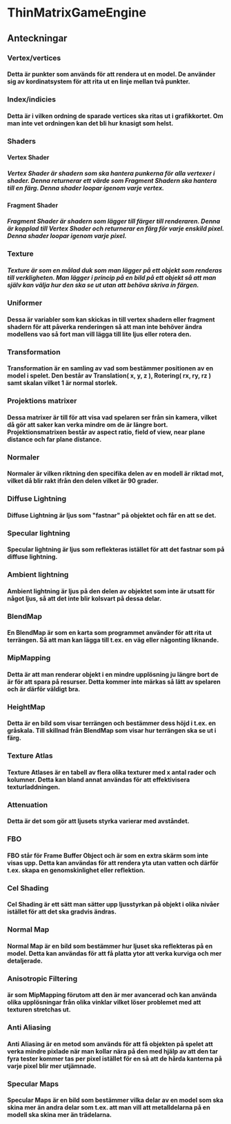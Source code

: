 # ThinMatrixGameEngine

## Anteckningar

### Vertex/vertices
#### Detta är punkter som används för att rendera ut en model. De använder sig av kordinatsystem för att rita ut en linje mellan två punkter.

### Index/indicies
#### Detta är i vilken ordning de sparade vertices ska ritas ut i grafikkortet. Om man inte vet ordningen kan det bli hur knasigt som helst.

### Shaders
#### Vertex Shader
##### Vertex Shader är shadern som ska hantera punkerna för alla vertexer i shader. Denna returnerar ett värde som Fragment Shadern ska hantera till en färg. Denna shader loopar igenom varje vertex.

#### Fragment Shader
##### Fragment Shader är shadern som lägger till färger till renderaren. Denna är kopplad till Vertex Shader och returnerar en färg för varje enskild pixel. Denna shader loopar igenom varje pixel. 

### Texture
##### Texture är som en målad duk som man lägger på ett objekt som renderas till verkligheten. Man lägger i princip på en bild på ett objekt så att man själv kan välja hur den ska se ut utan att behöva skriva in färgen.

### Uniformer
#### Dessa är variabler som kan skickas in till vertex shadern eller fragment shadern för att påverka renderingen så att man inte behöver ändra modellens vao så fort man vill lägga till lite ljus eller rotera den.

### Transformation
#### Transformation är en samling av vad som bestämmer positionen av en model i spelet. Den består av Translation( x, y, z ), Rotering( rx, ry, rz ) samt skalan vilket 1 är normal storlek.

### Projektions matrixer
#### Dessa matrixer är till för att visa vad spelaren ser från sin kamera, vilket då gör att saker kan verka mindre om de är längre bort. Projektionsmatrixen består av aspect ratio, field of view, near plane distance och far plane distance.

### Normaler
#### Normaler är vilken riktning den specifika delen av en modell är riktad mot, vilket då blir rakt ifrån den delen vilket är 90 grader.

### Diffuse Lightning
#### Diffuse Lightning är ljus som "fastnar" på objektet och får en att se det.

### Specular lightning
#### Specular lightning är ljus som reflekteras istället för att det fastnar som på diffuse lightning.

### Ambient lightning
#### Ambient lightning är ljus på den delen av objektet som inte är utsatt för något ljus, så att det inte blir kolsvart på dessa delar.

### BlendMap
#### En BlendMap är som en karta som programmet använder för att rita ut terrängen. Så att man kan lägga till t.ex. en väg eller någonting liknande.

### MipMapping
#### Detta är att man renderar objekt i en mindre upplösning ju längre bort de är för att spara på resurser. Detta kommer inte märkas så lätt av spelaren och är därför väldigt bra.

### HeightMap
#### Detta är en bild som visar terrängen och bestämmer dess höjd i t.ex. en gråskala. Till skillnad från BlendMap som visar hur terrängen ska se ut i färg.

### Texture Atlas
#### Texture Atlases är en tabell av flera olika texturer med x antal rader och kolumner. Detta kan bland annat användas för att effektivisera texturladdningen.

### Attenuation
#### Detta är det som gör att ljusets styrka varierar med avståndet.

### FBO
#### FBO står för Frame Buffer Object och är som en extra skärm som inte visas upp. Detta kan användas för att rendera yta utan vatten och därför t.ex. skapa en genomskinlighet eller reflektion.

### Cel Shading
#### Cel Shading är ett sätt man sätter upp ljusstyrkan på objekt i olika nivåer istället för att det ska gradvis ändras.

### Normal Map
#### Normal Map är en bild som bestämmer hur ljuset ska reflekteras på en model. Detta kan användas för att få platta ytor att verka kurviga och mer detaljerade.

### Anisotropic Filtering
#### är som MipMapping förutom att den är mer avancerad och kan använda olika upplösningar från olika vinklar vilket löser problemet med att texturen stretchas ut.

### Anti Aliasing
#### Anti Aliasing är en metod som används för att få objekten på spelet att verka mindre pixlade när man kollar nära på den med hjälp av att den tar fyra tester kommer tas per pixel istället för en så att de hårda kanterna på varje pixel blir mer utjämnade. 

### Specular Maps
#### Specular Maps är en bild som bestämmer vilka delar av en model som ska skina mer än andra delar som t.ex. att man vill att metalldelarna på en modell ska skina mer än trädelarna.
